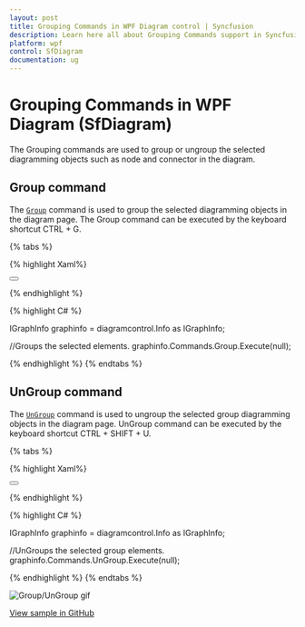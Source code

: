 ```yaml
---
layout: post
title: Grouping Commands in WPF Diagram control | Syncfusion
description: Learn here all about Grouping Commands support in Syncfusion WPF Diagram (SfDiagram) control and more.
platform: wpf
control: SfDiagram
documentation: ug
---
```


# Grouping Commands in WPF Diagram (SfDiagram)

The Grouping commands are used to group or ungroup the selected diagramming objects such as node and connector in the diagram.

## Group command

The [`Group`](https://help.syncfusion.com/cr/wpf/Syncfusion.UI.Xaml.Diagram.DiagramCommands.html#Syncfusion_UI_Xaml_Diagram_DiagramCommands_Group) command is used to group the selected diagramming objects in the diagram page. The Group command can be executed by the keyboard shortcut CTRL + G.

{% tabs %}

{% highlight Xaml%}

<Button Height="50" Content="Cancel" Name="Cancel" Command="Syncfusion:DiagramCommands.Group"></Button>

{% endhighlight %}

{% highlight C# %}

IGraphInfo graphinfo = diagramcontrol.Info as IGraphInfo;

//Groups the selected elements.
graphinfo.Commands.Group.Execute(null);

{% endhighlight %}
{% endtabs %}

## UnGroup command

The [`UnGroup`](https://help.syncfusion.com/cr/wpf/Syncfusion.UI.Xaml.Diagram.IDiagramCommands.html#Syncfusion_UI_Xaml_Diagram_IDiagramCommands_UnGroup) command is used to ungroup the selected group diagramming objects in the diagram page. UnGroup command can be executed by the keyboard shortcut CTRL + SHIFT + U.

{% tabs %}

{% highlight Xaml%}

<Button Height="50" Content="Cancel" Name="Cancel" Command="Syncfusion:DiagramCommands.UnGroup"></Button>

{% endhighlight %}

{% highlight C# %}

IGraphInfo graphinfo = diagramcontrol.Info as IGraphInfo;

//UnGroups the selected group elements.
graphinfo.Commands.UnGroup.Execute(null);

{% endhighlight %}
{% endtabs %}

![Group/UnGroup gif](Commands_Images/Commands_img12.gif)

[View sample in GitHub](https://github.com/SyncfusionExamples/WPF-Diagram-Examples/tree/master/Samples/Commands/Grouping%20Commands)

